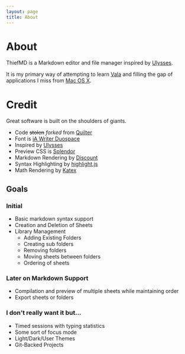 ```yaml
---
layout: page
title: About
---
```


# About

ThiefMD is a Markdown editor and file manager inspired by [Ulysses](https://ulysses.app).

It is my primary way of attempting to learn [Vala](https://wiki.gnome.org/Projects/Vala) and filling the gap of applications I miss from [Mac OS X](https://apple.com). 

# Credit

Great software is built on the shoulders of giants.

* Code <s>stolen</s> *forked* from [Quilter](https://github.com/lainsce/quilter)
* Font is [iA Writer Duospace](https://github.com/iaolo/iA-Fonts)
* Inspired by [Ulysses](https://ulyssesapp.com/)
* Preview CSS is [Splendor](http://markdowncss.github.io/splendor/)
* Markdown Rendering by [Discount](http://www.pell.portland.or.us/~orc/Code/discount/)
* Syntax Highlighting by [highlight.js](https://highlightjs.org/)
* Math Rendering by [Katex](https://katex.org/)

## Goals

### Initial

* Basic markdown syntax support
* Creation and Deletion of Sheets
* Library Management
    * Adding Existing Folders
    * Creating sub folders
    * Removing folders
    * Moving sheets between folders
    * Ordering of sheets

### Later on Markdown Support

* Compilation and preview of multiple sheets while maintaining order
* Export sheets or folders

### I don't really want it but...

* Timed sessions with typing statistics
* Some sort of focus mode
* Light/Dark/User Themes
* Git-Backed Projects